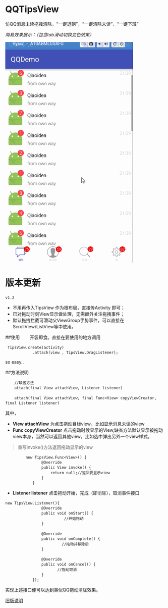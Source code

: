# QQTipsView
仿QQ消息未读拖拽清除，“一键退朝”，“一键清除未读”，“一键下班”

*简易效果展示：（包含tab滑动切换变色效果）*

![演示界面](screenshot/TipsDemo.gif)

# 版本更新
``v1.2`` 
- 不用再传入TipsView 作为根布局，直接传Activity 即可；
- 已对拖动时刻View显示做处理，无需额外关注拖拽事件；
- 默认拖拽拦截可滑动父ViewGroup手势事件，可以直接在 ScrollView/ListView等中使用。

##使用
　　开袋即食。直接在要使用的地方调用

``` 
 TipsView.create(activity)
            .attach(view , TipsView.DragListener);
```
 
 so easy..


##方法说明
```
    //缺省方法
    attach(final View attachView, Listener listener)

    attach(final View attachView, final Func<View> copyViewCreator, final Listener listener) 
```
其中，
+ **View attachView** 为点击拖动目标view，比如显示消息未读的view
+ **Func<View> copyViewCreator** 点击拖动时候显示的View,缺省方法默认显示被拖动view本身，当然可以返回其他view，比如选中弹出另外一个view样式。
> 重写invoke()方法返回拖动显示的view

```
         new TipsView.Func<View>() {
                @Override
                public View invoke() {
                    return null;//返回要显示view
                }
            }
```
+  **Listener listener** 点击拖动开始，完成（即消除），取消事件接口
```
new TipsView.Listener(){
                @Override
                public void onStart() {
                          //开始拖动
                }

                @Override
                public void onComplete() {
                         //拖动并移除后
                }

                @Override
                public void onCancel() {
                       //拖动取消
                }
            });
```
实现上述接口便可以达到类似QQ拖动清除效果。

[旧版说明](screenshot/oldme.md)
